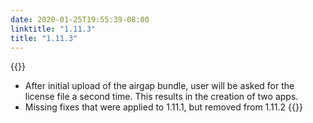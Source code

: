 ```yaml
---
date: 2020-01-25T19:55:39-08:00
linktitle: "1.11.3"
title: "1.11.3"
---
```


{{<fixes>}}
  - After initial upload of the airgap bundle, user will be asked for the license file a second time. 
  This results in the creation of two apps.
  - Missing fixes that were applied to 1.11.1, but removed from 1.11.2
{{</fixes>}}
